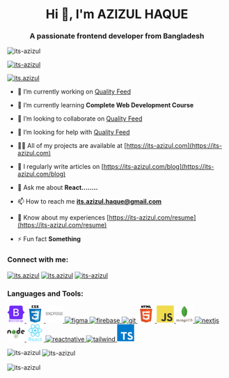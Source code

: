 <h1 align="center">Hi 👋, I'm AZIZUL HAQUE</h1>
<h3 align="center">A passionate frontend developer from Bangladesh</h3>

<p align="left"> <img src="https://komarev.com/ghpvc/?username=its-azizul&label=Profile%20views&color=0e75b6&style=flat" alt="its-azizul" /> </p>

<p align="left"> <a href="https://github.com/ryo-ma/github-profile-trophy"><img src="https://github-profile-trophy.vercel.app/?username=its-azizul" alt="its-azizul" /></a> </p>

<p align="left"> <a href="https://twitter.com/its.azizul" target="blank"><img src="https://img.shields.io/twitter/follow/its.azizul?logo=twitter&style=for-the-badge" alt="its.azizul" /></a> </p>

- 🔭 I’m currently working on [Quality Feed](https://qfl.com.bd/)

- 🌱 I’m currently learning **Complete Web Development Course**

- 👯 I’m looking to collaborate on [Quality Feed](https://qfl.com.bd/)

- 🤝 I’m looking for help with [Quality Feed](https://qfl.com.bd/)

- 👨‍💻 All of my projects are available at [https://its-azizul.com](https://its-azizul.com)

- 📝 I regularly write articles on [https://its-azizul.com/blog](https://its-azizul.com/blog)

- 💬 Ask me about **React........**

- 📫 How to reach me **its.azizul.haque@gmail.com**

- 📄 Know about my experiences [https://its-azizul.com/resume](https://its-azizul.com/resume)

- ⚡ Fun fact **Something**

<h3 align="left">Connect with me:</h3>
<p align="left">
<a href="https://twitter.com/its.azizul" target="blank"><img align="center" src="https://raw.githubusercontent.com/rahuldkjain/github-profile-readme-generator/master/src/images/icons/Social/twitter.svg" alt="its.azizul" height="30" width="40" /></a>
<a href="https://linkedin.com/in/its.azizul" target="blank"><img align="center" src="https://raw.githubusercontent.com/rahuldkjain/github-profile-readme-generator/master/src/images/icons/Social/linked-in-alt.svg" alt="its.azizul" height="30" width="40" /></a>
<a href="https://fb.com/its-azizul" target="blank"><img align="center" src="https://raw.githubusercontent.com/rahuldkjain/github-profile-readme-generator/master/src/images/icons/Social/facebook.svg" alt="its-azizul" height="30" width="40" /></a>
</p>

<h3 align="left">Languages and Tools:</h3>
<p align="left"> <a href="https://getbootstrap.com" target="_blank" rel="noreferrer"> <img src="https://raw.githubusercontent.com/devicons/devicon/master/icons/bootstrap/bootstrap-plain-wordmark.svg" alt="bootstrap" width="40" height="40"/> </a> <a href="https://www.w3schools.com/css/" target="_blank" rel="noreferrer"> <img src="https://raw.githubusercontent.com/devicons/devicon/master/icons/css3/css3-original-wordmark.svg" alt="css3" width="40" height="40"/> </a> <a href="https://expressjs.com" target="_blank" rel="noreferrer"> <img src="https://raw.githubusercontent.com/devicons/devicon/master/icons/express/express-original-wordmark.svg" alt="express" width="40" height="40"/> </a> <a href="https://www.figma.com/" target="_blank" rel="noreferrer"> <img src="https://www.vectorlogo.zone/logos/figma/figma-icon.svg" alt="figma" width="40" height="40"/> </a> <a href="https://firebase.google.com/" target="_blank" rel="noreferrer"> <img src="https://www.vectorlogo.zone/logos/firebase/firebase-icon.svg" alt="firebase" width="40" height="40"/> </a> <a href="https://git-scm.com/" target="_blank" rel="noreferrer"> <img src="https://www.vectorlogo.zone/logos/git-scm/git-scm-icon.svg" alt="git" width="40" height="40"/> </a> <a href="https://www.w3.org/html/" target="_blank" rel="noreferrer"> <img src="https://raw.githubusercontent.com/devicons/devicon/master/icons/html5/html5-original-wordmark.svg" alt="html5" width="40" height="40"/> </a> <a href="https://developer.mozilla.org/en-US/docs/Web/JavaScript" target="_blank" rel="noreferrer"> <img src="https://raw.githubusercontent.com/devicons/devicon/master/icons/javascript/javascript-original.svg" alt="javascript" width="40" height="40"/> </a> <a href="https://www.mongodb.com/" target="_blank" rel="noreferrer"> <img src="https://raw.githubusercontent.com/devicons/devicon/master/icons/mongodb/mongodb-original-wordmark.svg" alt="mongodb" width="40" height="40"/> </a> <a href="https://nextjs.org/" target="_blank" rel="noreferrer"> <img src="https://cdn.worldvectorlogo.com/logos/nextjs-2.svg" alt="nextjs" width="40" height="40"/> </a> <a href="https://nodejs.org" target="_blank" rel="noreferrer"> <img src="https://raw.githubusercontent.com/devicons/devicon/master/icons/nodejs/nodejs-original-wordmark.svg" alt="nodejs" width="40" height="40"/> </a> <a href="https://reactjs.org/" target="_blank" rel="noreferrer"> <img src="https://raw.githubusercontent.com/devicons/devicon/master/icons/react/react-original-wordmark.svg" alt="react" width="40" height="40"/> </a> <a href="https://reactnative.dev/" target="_blank" rel="noreferrer"> <img src="https://reactnative.dev/img/header_logo.svg" alt="reactnative" width="40" height="40"/> </a> <a href="https://tailwindcss.com/" target="_blank" rel="noreferrer"> <img src="https://www.vectorlogo.zone/logos/tailwindcss/tailwindcss-icon.svg" alt="tailwind" width="40" height="40"/> </a> <a href="https://www.typescriptlang.org/" target="_blank" rel="noreferrer"> <img src="https://raw.githubusercontent.com/devicons/devicon/master/icons/typescript/typescript-original.svg" alt="typescript" width="40" height="40"/> </a> </p>

<p><img align="left" src="https://github-readme-stats.vercel.app/api/top-langs?username=its-azizul&show_icons=true&locale=en&layout=compact" alt="its-azizul" /></p>

<p>&nbsp;<img align="center" src="https://github-readme-stats.vercel.app/api?username=its-azizul&show_icons=true&locale=en" alt="its-azizul" /></p>

<p><img align="center" src="https://github-readme-streak-stats.herokuapp.com/?user=its-azizul&" alt="its-azizul" /></p>
